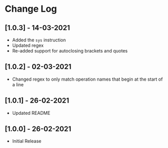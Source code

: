 # Change Log

## [1.0.3] - 14-03-2021

- Added the `sys` instruction
- Updated regex
- Re-added support for autoclosing brackets and quotes

## [1.0.2] - 02-03-2021

- Changed regex to only match operation names that begin at the start of a line

## [1.0.1] - 26-02-2021

- Updated README

## [1.0.0] - 26-02-2021

- Initial Release